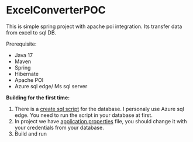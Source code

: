 # ExcelConverterPOC
This is simple spring project with apache poi integration. Its transfer data from excel to sql DB.

Prerequisite:
- Java 17
- Maven
- Spring
- Hibernate
- Apache POI
- Azure sql edge/ Ms sql server

**Building for the first time:**
1. There is a [create sql script](https://github.com/FilipGetzkov/ExcelConverterPOC/blob/master/createDBScript.sql) for the database. I personaly use Azure sql edge. You need to run the script in your database at first.
2. In project we have [application.properties](https://github.com/FilipGetzkov/ExcelConverterPOC/blob/master/src/main/resources/application.properties) file, you should change it with your credentials from your database.
3. Build and run
